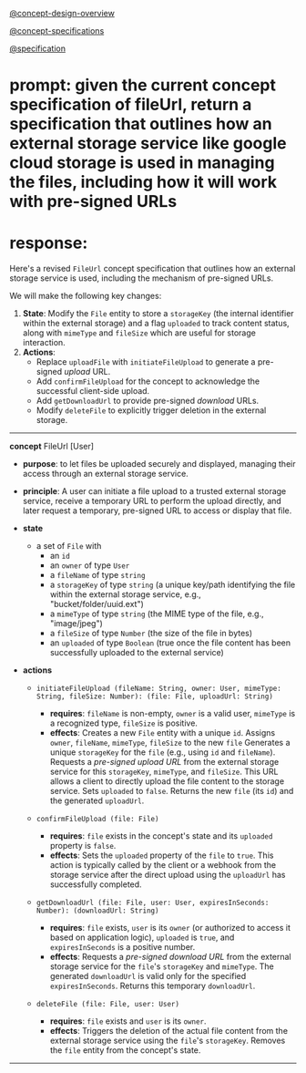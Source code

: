 [@concept-design-overview](../../background/concept-design-overview.md)

[@concept-specifications](../../background/concept-specifications.md)

[@specification](specification.md)

# prompt: given the current concept specification of fileUrl, return a specification that outlines how an external storage service like google cloud storage is used in managing the files, including how it will work with pre-signed URLs

# response:

Here's a revised `FileUrl` concept specification that outlines how an external storage service is used, including the mechanism of pre-signed URLs.

We will make the following key changes:
1.  **State**: Modify the `File` entity to store a `storageKey` (the internal identifier within the external storage) and a flag `uploaded` to track content status, along with `mimeType` and `fileSize` which are useful for storage interaction.
2.  **Actions**:
    *   Replace `uploadFile` with `initiateFileUpload` to generate a pre-signed *upload* URL.
    *   Add `confirmFileUpload` for the concept to acknowledge the successful client-side upload.
    *   Add `getDownloadUrl` to provide pre-signed *download* URLs.
    *   Modify `deleteFile` to explicitly trigger deletion in the external storage.

---

**concept** FileUrl \[User]

*   **purpose**: to let files be uploaded securely and displayed, managing their access through an external storage service.

*   **principle**: A user can initiate a file upload to a trusted external storage service, receive a temporary URL to perform the upload directly, and later request a temporary, pre-signed URL to access or display that file.

*   **state**
    *   a set of `File` with
        *   an `id`
        *   an `owner` of type `User`
        *   a `fileName` of type `string`
        *   a `storageKey` of type `string` (a unique key/path identifying the file within the external storage service, e.g., "bucket/folder/uuid.ext")
        *   a `mimeType` of type `string` (the MIME type of the file, e.g., "image/jpeg")
        *   a `fileSize` of type `Number` (the size of the file in bytes)
        *   an `uploaded` of type `Boolean` (true once the file content has been successfully uploaded to the external service)

*   **actions**

    *   `initiateFileUpload (fileName: String, owner: User, mimeType: String, fileSize: Number): (file: File, uploadUrl: String)`
        *   **requires**: `fileName` is non-empty, `owner` is a valid user, `mimeType` is a recognized type, `fileSize` is positive.
        *   **effects**: Creates a new `File` entity with a unique `id`. Assigns `owner`, `fileName`, `mimeType`, `fileSize` to the new `file` Generates a unique `storageKey` for the `file` (e.g., using `id` and `fileName`). Requests a *pre-signed upload URL* from the external storage service for this `storageKey`, `mimeType`, and `fileSize`. This URL allows a client to directly upload the file content to the storage service. Sets `uploaded` to `false`. Returns the new `file` (its `id`) and the generated `uploadUrl`.

    *   `confirmFileUpload (file: File)`
        *   **requires**: `file` exists in the concept's state and its `uploaded` property is `false`.
        *   **effects**: Sets the `uploaded` property of the `file` to `true`. This action is typically called by the client or a webhook from the storage service after the direct upload using the `uploadUrl` has successfully completed.

    *   `getDownloadUrl (file: File, user: User, expiresInSeconds: Number): (downloadUrl: String)`
        *   **requires**: `file` exists, `user` is its `owner` (or authorized to access it based on application logic), `uploaded` is `true`, and `expiresInSeconds` is a positive number.
        *   **effects**: Requests a *pre-signed download URL* from the external storage service for the `file`'s `storageKey` and `mimeType`. The generated `downloadUrl` is valid only for the specified `expiresInSeconds`. Returns this temporary `downloadUrl`.

    *   `deleteFile (file: File, user: User)`
        *   **requires**: `file` exists and `user` is its `owner`.
        *   **effects**: Triggers the deletion of the actual file content from the external storage service using the `file`'s `storageKey`. Removes the `file` entity from the concept's state.

---
